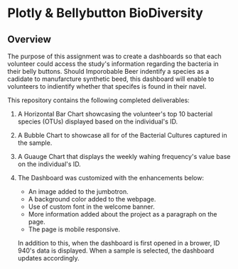 # Plotly & Bellybutton BioDiversity 

## Overview

The purpose of this assignment was to create a dashboards so that each volunteer could access the study's information regarding the bacteria in their belly buttons. Should Imporobable Beer indentify a species as a cadidate to manufarcture synthetic beed, this dashboard will enable to volunteers to indientify whether that specifes is found in their navel.

This repository contains the following completed deliverables: 

1. A Horizontal Bar Chart showcasing the volunteer's top 10 bacterial species (OTUs) displayed based on the individual's ID.
2. A Bubble Chart to showcase all for of the Bacterial Cultures captured in the sample.
3. A Guauge Chart that displays the weekly wahing frequency's value base on the individual's ID.
4. The Dashboard was customized with the enhancements below:

    - An image added to the jumbotron.
    - A background color added to the webpage.
    - Use of custom font in the welcome banner. 
    - More information added about the project as a paragraph on the page. 
    - The page is mobile responsive.

     In addition to this, when the dashboard is first opened in a brower, ID 940's data is displayed. When a sample is selected, the dashboard updates accordingly. 
